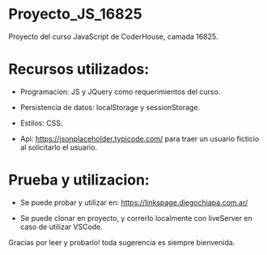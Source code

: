 # Proyecto_JS_16825

Proyecto del curso JavaScript de CoderHouse, camada 16825.

# Recursos utilizados:

- Programacion: JS y JQuery como requerimientos del curso.

- Persistencia de datos: localStorage y sessionStorage.

- Estilos: CSS.

- Api: https://jsonplaceholder.typicode.com/ para traer un usuario ficticio al solicitarlo el usuario.

# Prueba y utilizacion:

- Se puede probar y utilizar en: https://linkspage.diegochiapa.com.ar/

- Se puede clonar en proyecto, y correrlo localmente con liveServer en caso de utilizar VSCode.

Gracias por leer y probarlo! toda sugerencia es siempre bienvenida.
